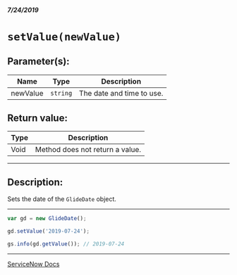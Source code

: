 ##### 7/24/2019
# `setValue(newValue)`

## Parameter(s):
| Name | Type | Description |
|---|---|---|
| newValue | `string` | The date and time to use. |

## Return value:
| Type | Description |
|---|---|
| Void | Method does not return a value. |

---

## Description:
Sets the date of the `GlideDate` object.

---

```js
var gd = new GlideDate();

gd.setValue('2019-07-24');

gs.info(gd.getValue()); // 2019-07-24
```

---

[ServiceNow Docs](https://developer.servicenow.com/app.do#!/api_doc?v=madrid&id=r_ScopedGlideDateSetValue_String)